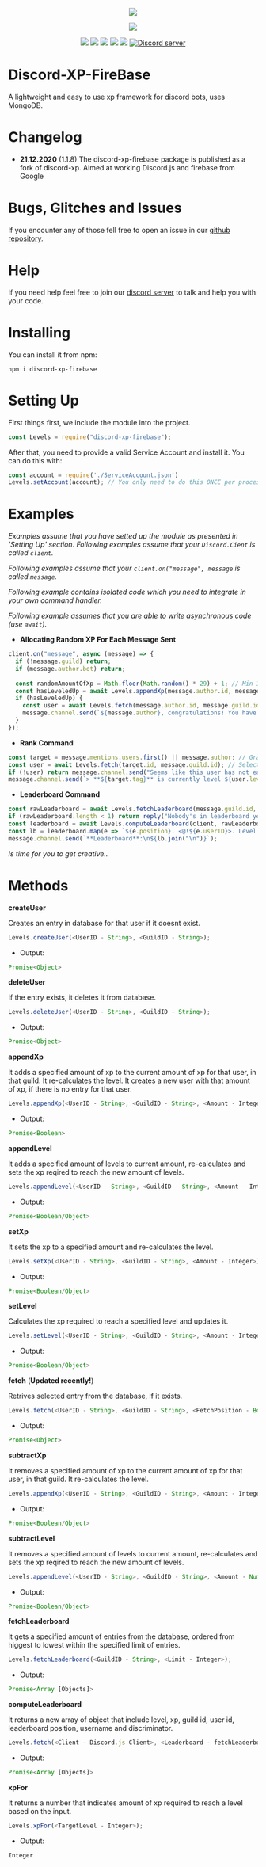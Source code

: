 <p align="center"><a href="https://nodei.co/npm/discord-xp-firebase/"><img src="https://nodei.co/npm/discord-xp-firebase"></a></p>
<p align="center"><a href="https://nodei.co/npm/discord-xp-firebase/"><img src="https://nodei.co/npm/discord-xp-firebase"></a></p>
<p align="center"><img src="https://img.shields.io/npm/v/discord-xp"> <img src="https://img.shields.io/github/repo-size/MrAugu/discord-xp-firebase"> <img src="https://img.shields.io/npm/l/discord-xp"> <img src="https://img.shields.io/github/contributors/MrAugu/discord-xp"> <img src="https://img.shields.io/github/package-json/dependency-version/MrAugu/discord-xp-firebase/mongoose"> <a href="https://discord.gg/GQ6HdXa"><img src="https://discordapp.com/api/guilds/630058179547627592/widget.png" alt="Discord server"/></a></p>

# Discord-XP-FireBase
A lightweight and easy to use xp framework for discord bots, uses MongoDB.

# Changelog

- **21.12.2020** (1.1.8) The discord-xp-firebase package is published as a fork of discord-xp. Aimed at working Discord.js and firebase from Google

# Bugs, Glitches and Issues
If you encounter any of those fell free to open an issue in our <a href="https://github.com/MrAugu/discord-xp-firebase/issues">github repository</a>.

# Help
If you need help feel free to join our <a href="https://discord.gg/GQ6HdXa">discord server</a> to talk and help you with your code.
# Installing
You can install it from npm:
```cli
npm i discord-xp-firebase
```

# Setting Up
First things first, we include the module into the project.
```js
const Levels = require("discord-xp-firebase");
```
After that, you need to provide a valid Service Account and install it. You can do this with:
```js
const account = require('./ServiceAccount.json')
Levels.setAccount(account); // You only need to do this ONCE per process.
```

# Examples
*Examples assume that you have setted up the module as presented in 'Setting Up' section.*
*Following examples assume that your `Discord.Cient` is called `client`.*

*Following examples assume that your `client.on("message", message` is called `message`.*

*Following example contains isolated code which you need to integrate in your own command handler.*

*Following example assumes that you are able to write asynchronous code (use `await`).*

- **Allocating Random XP For Each Message Sent**

```js
client.on("message", async (message) => {
  if (!message.guild) return;
  if (message.author.bot) return;
  
  const randomAmountOfXp = Math.floor(Math.random() * 29) + 1; // Min 1, Max 30
  const hasLeveledUp = await Levels.appendXp(message.author.id, message.guild.id, randomAmountOfXp);
  if (hasLeveledUp) {
    const user = await Levels.fetch(message.author.id, message.guild.id);
    message.channel.send(`${message.author}, congratulations! You have leveled up to **${user.level}**. :tada:`);
  }
});
```
- **Rank Command**

```js
const target = message.mentions.users.first() || message.author; // Grab the target.
const user = await Levels.fetch(target.id, message.guild.id); // Selects the target from the database.
if (!user) return message.channel.send("Seems like this user has not earned any xp so far."); // If there isnt such user in the database, we send a message in general.
message.channel.send(`> **${target.tag}** is currently level ${user.level}.`); // We show the level.
```

- **Leaderboard Command**

```js
const rawLeaderboard = await Levels.fetchLeaderboard(message.guild.id, 10); // We grab top 10 users with most xp in the current server.
if (rawLeaderboard.length < 1) return reply("Nobody's in leaderboard yet.");
const leaderboard = await Levels.computeLeaderboard(client, rawLeaderboard); // We process the leaderboard.
const lb = leaderboard.map(e => `${e.position}. <@!${e.userID}>. Level: **${e.level}**. XP: **${e.xp.toLocaleString()}**`); // We map the outputs.
message.channel.send(`**Leaderboard**:\n${lb.join("\n")}`);
```

*Is time for you to get creative..*

# Methods
**createUser**

Creates an entry in database for that user if it doesnt exist.
```js
Levels.createUser(<UserID - String>, <GuildID - String>);
```
- Output:
```js
Promise<Object>
```
**deleteUser**

If the entry exists, it deletes it from database.
```js
Levels.deleteUser(<UserID - String>, <GuildID - String>);
```
- Output:
```js
Promise<Object>
```
**appendXp**

It adds a specified amount of xp to the current amount of xp for that user, in that guild. It re-calculates the level. It creates a new user with that amount of xp, if there is no entry for that user. 
```js
Levels.appendXp(<UserID - String>, <GuildID - String>, <Amount - Integer>);
```
- Output:
```js
Promise<Boolean>
```
**appendLevel**

It adds a specified amount of levels to current amount, re-calculates and sets the xp reqired to reach the new amount of levels. 
```js
Levels.appendLevel(<UserID - String>, <GuildID - String>, <Amount - Integer>);
```
- Output:
```js
Promise<Boolean/Object>
```
**setXp**

It sets the xp to a specified amount and re-calculates the level.
```js
Levels.setXp(<UserID - String>, <GuildID - String>, <Amount - Integer>);
```
- Output:
```js
Promise<Boolean/Object>
```
**setLevel**

Calculates the xp required to reach a specified level and updates it.
```js
Levels.setLevel(<UserID - String>, <GuildID - String>, <Amount - Integer>);
```
- Output:
```js
Promise<Boolean/Object>
```
**fetch** (**Updated recently!**)

Retrives selected entry from the database, if it exists.
```js
Levels.fetch(<UserID - String>, <GuildID - String>, <FetchPosition - Boolean>);
```
- Output:
```js
Promise<Object>
```
**subtractXp**

It removes a specified amount of xp to the current amount of xp for that user, in that guild. It re-calculates the level.
```js
Levels.appendXp(<UserID - String>, <GuildID - String>, <Amount - Integer>);
```
- Output:
```js
Promise<Boolean/Object>
```
**subtractLevel**

It removes a specified amount of levels to current amount, re-calculates and sets the xp reqired to reach the new amount of levels. 
```js
Levels.appendLevel(<UserID - String>, <GuildID - String>, <Amount - Number>);
```
- Output:
```js
Promise<Boolean/Object>
```
**fetchLeaderboard**

It gets a specified amount of entries from the database, ordered from higgest to lowest within the specified limit of entries.
```js
Levels.fetchLeaderboard(<GuildID - String>, <Limit - Integer>);
```
- Output:
```js
Promise<Array [Objects]>
```
**computeLeaderboard**

It returns a new array of object that include level, xp, guild id, user id, leaderboard position, username and discriminator.
```js
Levels.fetch(<Client - Discord.js Client>, <Leaderboard - fetchLeaderboard output>);
```
- Output:
```js
Promise<Array [Objects]>
```
**xpFor**

It returns a number that indicates amount of xp required to reach a level based on the input.
```js
Levels.xpFor(<TargetLevel - Integer>);
```
- Output:
```
Integer
```

